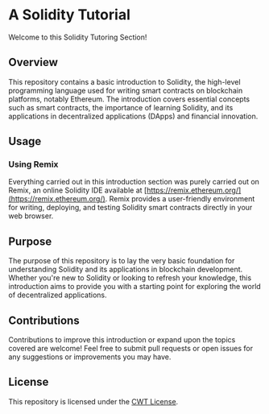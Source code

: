 # A Solidity Tutorial

Welcome to this Solidity Tutoring Section!

## Overview

This repository contains a basic introduction to Solidity, the high-level programming language used for writing smart contracts on blockchain platforms, notably Ethereum. The introduction covers essential concepts such as smart contracts, the importance of learning Solidity, and its applications in decentralized applications (DApps) and financial innovation.

## Usage

### Using Remix

Everything carried out in this introduction section was purely carried out on Remix, an online Solidity IDE available at [https://remix.ethereum.org/](https://remix.ethereum.org/). Remix provides a user-friendly environment for writing, deploying, and testing Solidity smart contracts directly in your web browser.

## Purpose

The purpose of this repository is to lay the very basic foundation for understanding Solidity and its applications in blockchain development. Whether you're new to Solidity or looking to refresh your knowledge, this introduction aims to provide you with a starting point for exploring the world of decentralized applications.

## Contributions

Contributions to improve this introduction or expand upon the topics covered are welcome! Feel free to submit pull requests or open issues for any suggestions or improvements you may have.

## License

This repository is licensed under the [CWT License](https://codewithty.dev).
